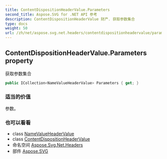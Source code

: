 ```yaml
---
title: ContentDispositionHeaderValue.Parameters
second_title: Aspose.SVG for .NET API 参考
description: ContentDispositionHeaderValue 财产. 获取参数集合
type: docs
weight: 50
url: /zh/net/aspose.svg.net.headers/contentdispositionheadervalue/parameters/
---
```

## ContentDispositionHeaderValue.Parameters property

获取参数集合

```csharp
public ICollection<NameValueHeaderValue> Parameters { get; }
```

### 适当的价值

参数。

### 也可以看看

* class [NameValueHeaderValue](../../namevalueheadervalue/)
* class [ContentDispositionHeaderValue](../)
* 命名空间 [Aspose.Svg.Net.Headers](../../contentdispositionheadervalue/)
* 部件 [Aspose.SVG](../../../)


